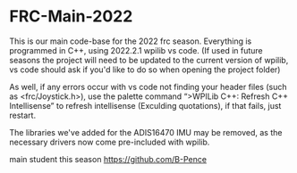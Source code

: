 # FRC-Main-2022

This is our main code-base for the 2022 frc season. Everything is programmed in C++, using 2022.2.1 wpilib vs code.
(If used in future seasons the project will need to be updated to the current version of wpilib, vs code should ask if you'd like to do so when opening the project folder)

As well, if any errors occur with vs code not finding your header files (such as <frc/Joystick.h>), use the palette command “>WPILib C++: Refresh C++ Intellisense” to refresh intellisense (Exculding quotations), if that fails, just restart.

The libraries we've added for the ADIS16470 IMU may be removed, as the necessary drivers now come pre-included with wpilib.

main student this season https://github.com/B-Pence
